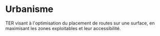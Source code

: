 # Urbanisme
TER visant à l'optimisation du placement de routes sur une surface, en maximisant les zones exploitables et leur accessibilité.

